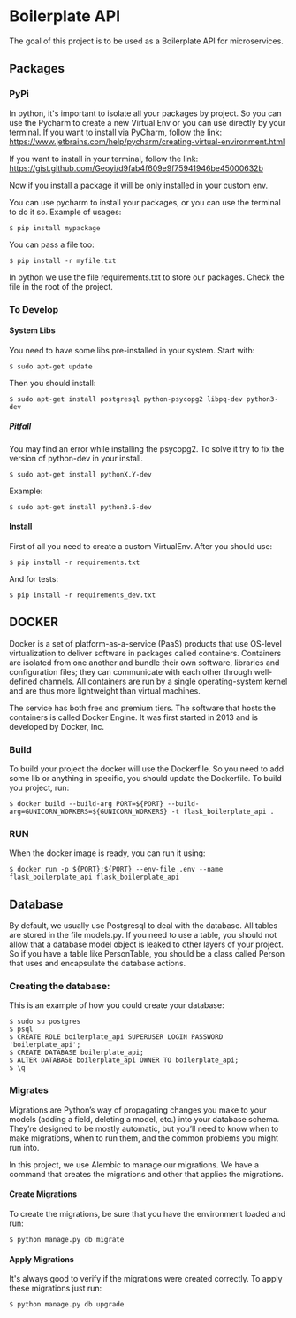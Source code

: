 # Boilerplate API

The goal of this project is to be used as a Boilerplate API for microservices.

## Packages

### PyPi

In python, it's important to isolate all your packages by project. So you can use the Pycharm to create a new Virtual Env or you can use directly by your terminal.
If you want to install via PyCharm, follow the link:
https://www.jetbrains.com/help/pycharm/creating-virtual-environment.html

If you want to install in your terminal, follow the link:
https://gist.github.com/Geoyi/d9fab4f609e9f75941946be45000632b

Now if you install a package it will be only installed in your custom env.

You can use pycharm to install your packages, or you can use the terminal to do it so. 
Example of usages:

	$ pip install mypackage
You can pass a file too:

	$ pip install -r myfile.txt

In python we use the file requirements.txt to store our packages. Check the file in the root of the project.

### To Develop

#### System Libs

You need to have some libs pre-installed in your system.
Start with:
	
	$ sudo apt-get update

Then you should install:

	$ sudo apt-get install postgresql python-psycopg2 libpq-dev python3-dev

##### Pitfall

You may find an error while installing the psycopg2. To solve it try to fix the version of python-dev in your install.

    $ sudo apt-get install pythonX.Y-dev
    
Example:

    $ sudo apt-get install python3.5-dev

#### Install

First of all you need to create a custom VirtualEnv.
After you should use:

    $ pip install -r requirements.txt
 
And for tests:

    $ pip install -r requirements_dev.txt


## DOCKER
Docker is a set of platform-as-a-service (PaaS) products that use OS-level virtualization to deliver software in packages called containers.
Containers are isolated from one another and bundle their own software, libraries and configuration files; they can communicate with each other through well-defined channels.
All containers are run by a single operating-system kernel and are thus more lightweight than virtual machines.

The service has both free and premium tiers. 
The software that hosts the containers is called Docker Engine.
It was first started in 2013 and is developed by Docker, Inc.

### Build

To build your project the docker will use the Dockerfile. 
So you need to add some lib or anything in specific, you should update the Dockerfile.
To build you project, run:

    $ docker build --build-arg PORT=${PORT} --build-arg=GUNICORN_WORKERS=${GUNICORN_WORKERS} -t flask_boilerplate_api .
    
### RUN

When the docker image is ready, you can run it using:

    $ docker run -p ${PORT}:${PORT} --env-file .env --name flask_boilerplate_api flask_boilerplate_api
    
## Database

By default, we usually use Postgresql to deal with the database.
All tables are stored in the file models.py. 
If you need to use a table, you should not allow that a database model object is leaked to other layers of your project.
So if you have a table like PersonTable, you should be a class called Person that uses and encapsulate the database actions.

### Creating the database:

This is an example of how you could create your database:

    $ sudo su postgres
    $ psql
    $ CREATE ROLE boilerplate_api SUPERUSER LOGIN PASSWORD 'boilerplate_api';
    $ CREATE DATABASE boilerplate_api;
    $ ALTER DATABASE boilerplate_api OWNER TO boilerplate_api;
    $ \q

### Migrates

Migrations are Python’s way of propagating changes you make to your models (adding a field, deleting a model, etc.) into your database schema. 
They’re designed to be mostly automatic, but you’ll need to know when to make migrations, when to run them, and the common problems you might run into.

In this project, we use Alembic to manage our migrations.
We have a command that creates the migrations and other that applies the migrations.

#### Create Migrations
To create the migrations, be sure that you have the environment loaded and run:

	$ python manage.py db migrate

#### Apply Migrations
It's always good to verify if the migrations were created correctly.
To apply these migrations just run:

	$ python manage.py db upgrade